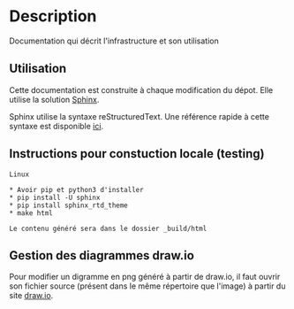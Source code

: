 Description
===========

Documentation qui décrit l'infrastructure et son utilisation

Utilisation
-----------

Cette documentation est construite à chaque modification du
dépot. Elle utilise la solution [Sphinx](http://www.sphinx-doc.org).

Sphinx utilise la syntaxe reStructuredText. Une référence rapide
à cette syntaxe est disponible [ici](https://www.sphinx-doc.org/en/master/usage/restructuredtext/basics.html). 

Instructions pour constuction locale (testing)
---------------------------------------------
    Linux

    * Avoir pip et python3 d'installer
    * pip install -U sphinx
    * pip install sphinx_rtd_theme
    * make html

    Le contenu généré sera dans le dossier _build/html    


Gestion des diagrammes draw.io
------------------------------

Pour modifier un digramme en png généré à partir de draw.io,
il faut ouvrir son fichier source (présent dans le même répertoire que l'image) à partir du site [draw.io](https://draw.io).